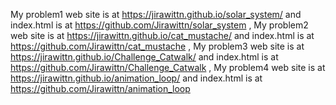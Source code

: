 My problem1 web site is at https://jirawittn.github.io/solar_system/ and index.html is at https://github.com/Jirawittn/solar_system ,
My problem2 web site is at https://jirawittn.github.io/cat_mustache/ and index.html is at https://github.com/Jirawittn/cat_mustache ,
My problem3 web site is at https://jirawittn.github.io/Challenge_Catwalk/ and index.html is at https://github.com/Jirawittn/Challenge_Catwalk ,
My problem4 web site is at https://jirawittn.github.io/animation_loop/ and index.html is at https://github.com/Jirawittn/animation_loop